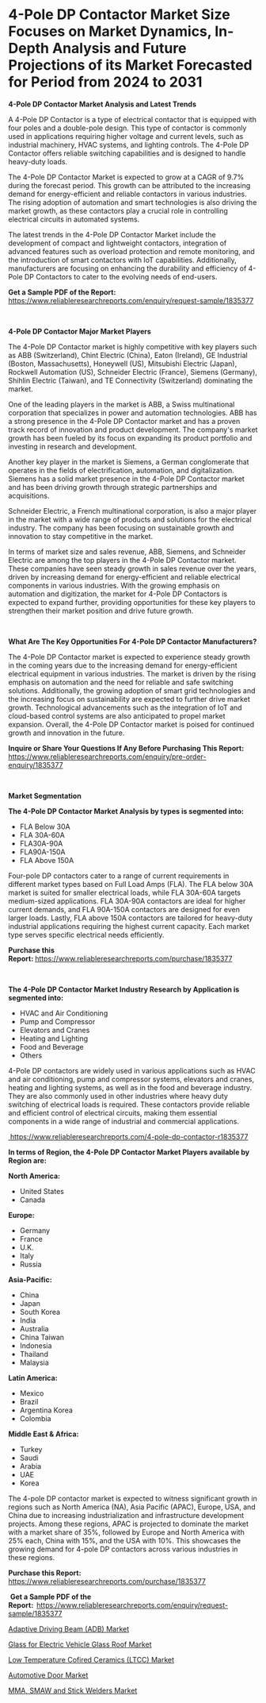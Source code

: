 <p><h1>4-Pole DP Contactor Market Size Focuses on Market Dynamics, In-Depth Analysis and Future Projections of its Market Forecasted for Period from 2024 to 2031</h1></p><p><strong>4-Pole DP Contactor Market Analysis and Latest Trends</strong></p>
<p><p>A 4-Pole DP Contactor is a type of electrical contactor that is equipped with four poles and a double-pole design. This type of contactor is commonly used in applications requiring higher voltage and current levels, such as industrial machinery, HVAC systems, and lighting controls. The 4-Pole DP Contactor offers reliable switching capabilities and is designed to handle heavy-duty loads.</p><p>The 4-Pole DP Contactor Market is expected to grow at a CAGR of 9.7% during the forecast period. This growth can be attributed to the increasing demand for energy-efficient and reliable contactors in various industries. The rising adoption of automation and smart technologies is also driving the market growth, as these contactors play a crucial role in controlling electrical circuits in automated systems.</p><p>The latest trends in the 4-Pole DP Contactor Market include the development of compact and lightweight contactors, integration of advanced features such as overload protection and remote monitoring, and the introduction of smart contactors with IoT capabilities. Additionally, manufacturers are focusing on enhancing the durability and efficiency of 4-Pole DP Contactors to cater to the evolving needs of end-users.</p></p>
<p><strong>Get a Sample PDF of the Report:&nbsp;</strong> <a href="https://www.reliableresearchreports.com/enquiry/request-sample/1835377">https://www.reliableresearchreports.com/enquiry/request-sample/1835377</a></p>
<p>&nbsp;</p>
<p><strong>4-Pole DP Contactor Major Market Players</strong></p>
<p><p>The 4-Pole DP Contactor market is highly competitive with key players such as ABB (Switzerland), Chint Electric (China), Eaton (Ireland), GE Industrial (Boston, Massachusetts), Honeywell (US), Mitsubishi Electric (Japan), Rockwell Automation (US), Schneider Electric (France), Siemens (Germany), Shihlin Electric (Taiwan), and TE Connectivity (Switzerland) dominating the market.</p><p>One of the leading players in the market is ABB, a Swiss multinational corporation that specializes in power and automation technologies. ABB has a strong presence in the 4-Pole DP Contactor market and has a proven track record of innovation and product development. The company's market growth has been fueled by its focus on expanding its product portfolio and investing in research and development.</p><p>Another key player in the market is Siemens, a German conglomerate that operates in the fields of electrification, automation, and digitalization. Siemens has a solid market presence in the 4-Pole DP Contactor market and has been driving growth through strategic partnerships and acquisitions.</p><p>Schneider Electric, a French multinational corporation, is also a major player in the market with a wide range of products and solutions for the electrical industry. The company has been focusing on sustainable growth and innovation to stay competitive in the market.</p><p>In terms of market size and sales revenue, ABB, Siemens, and Schneider Electric are among the top players in the 4-Pole DP Contactor market. These companies have seen steady growth in sales revenue over the years, driven by increasing demand for energy-efficient and reliable electrical components in various industries. With the growing emphasis on automation and digitization, the market for 4-Pole DP Contactors is expected to expand further, providing opportunities for these key players to strengthen their market position and drive future growth.</p></p>
<p>&nbsp;</p>
<p><strong>What Are The Key Opportunities For 4-Pole DP Contactor Manufacturers?</strong></p>
<p><p>The 4-Pole DP Contactor market is expected to experience steady growth in the coming years due to the increasing demand for energy-efficient electrical equipment in various industries. The market is driven by the rising emphasis on automation and the need for reliable and safe switching solutions. Additionally, the growing adoption of smart grid technologies and the increasing focus on sustainability are expected to further drive market growth. Technological advancements such as the integration of IoT and cloud-based control systems are also anticipated to propel market expansion. Overall, the 4-Pole DP Contactor market is poised for continued growth and innovation in the future.</p></p>
<p><strong>Inquire or Share Your Questions If Any Before Purchasing This Report:</strong> <a href="https://www.reliableresearchreports.com/enquiry/pre-order-enquiry/1835377">https://www.reliableresearchreports.com/enquiry/pre-order-enquiry/1835377</a></p>
<p>&nbsp;</p>
<p><strong>Market Segmentation</strong></p>
<p><strong>The 4-Pole DP Contactor Market Analysis by types is segmented into:</strong></p>
<p><ul><li>FLA Below 30A</li><li>FLA 30A-60A</li><li>FLA30A-90A</li><li>FLA90A-150A</li><li>FLA Above 150A</li></ul></p>
<p><p>Four-pole DP contactors cater to a range of current requirements in different market types based on Full Load Amps (FLA). The FLA below 30A market is suited for smaller electrical loads, while FLA 30A-60A targets medium-sized applications. FLA 30A-90A contactors are ideal for higher current demands, and FLA 90A-150A contactors are designed for even larger loads. Lastly, FLA above 150A contactors are tailored for heavy-duty industrial applications requiring the highest current capacity. Each market type serves specific electrical needs efficiently.</p></p>
<p><strong>Purchase this Report:&nbsp;</strong><a href="https://www.reliableresearchreports.com/purchase/1835377">https://www.reliableresearchreports.com/purchase/1835377</a></p>
<p>&nbsp;</p>
<p><strong>The 4-Pole DP Contactor Market Industry Research by Application is segmented into:</strong></p>
<p><ul><li>HVAC and Air Conditioning</li><li>Pump and Compressor</li><li>Elevators and Cranes</li><li>Heating and Lighting</li><li>Food and Beverage</li><li>Others</li></ul></p>
<p><p>4-Pole DP contactors are widely used in various applications such as HVAC and air conditioning, pump and compressor systems, elevators and cranes, heating and lighting systems, as well as in the food and beverage industry. They are also commonly used in other industries where heavy duty switching of electrical loads is required. These contactors provide reliable and efficient control of electrical circuits, making them essential components in a wide range of industrial and commercial applications.</p></p>
<p><a href="https://www.reliableresearchreports.com/4-pole-dp-contactor-r1835377">&nbsp;https://www.reliableresearchreports.com/4-pole-dp-contactor-r1835377</a></p>
<p><strong>In terms of Region, the 4-Pole DP Contactor Market Players available by Region are:</strong></p>
<p>
    <p> <strong> North America: </strong>
        <ul>
            <li>United States</li>
            <li>Canada</li>
        </ul>
        </p> 
    <p> <strong> Europe: </strong>
        <ul>
            <li>Germany</li>
            <li>France</li>
            <li>U.K.</li>
            <li>Italy</li>
            <li>Russia</li>
        </ul>
        </p> 
    <p> <strong> Asia-Pacific: </strong>
        <ul>
            <li>China</li>
            <li>Japan</li>
            <li>South Korea</li>
            <li>India</li>
            <li>Australia</li>
            <li>China Taiwan</li>
            <li>Indonesia</li>
            <li>Thailand</li>
            <li>Malaysia</li>
        </ul>
        </p> 
    <p> <strong> Latin America: </strong>
        <ul>
            <li>Mexico</li>
            <li>Brazil</li>
            <li>Argentina Korea</li>
            <li>Colombia</li>
        </ul>
        </p> 
    <p> <strong> Middle East & Africa: </strong>
        <ul>
            <li>Turkey</li>
            <li>Saudi</li>
            <li>Arabia</li>
            <li>UAE</li>
            <li>Korea</li>
        </ul>
    </p>
    </p>
<p><p>The 4-pole DP contactor market is expected to witness significant growth in regions such as North America (NA), Asia Pacific (APAC), Europe, USA, and China due to increasing industrialization and infrastructure development projects. Among these regions, APAC is projected to dominate the market with a market share of 35%, followed by Europe and North America with 25% each, China with 15%, and the USA with 10%. This showcases the growing demand for 4-pole DP contactors across various industries in these regions.</p></p>
<p><strong>Purchase this Report: </strong><a href="https://www.reliableresearchreports.com/purchase/1835377">https://www.reliableresearchreports.com/purchase/1835377</a></p>
<p>&nbsp;<strong>Get a Sample PDF of the Report:&nbsp;&nbsp;</strong><a href="https://www.reliableresearchreports.com/enquiry/request-sample/1835377">https://www.reliableresearchreports.com/enquiry/request-sample/1835377</a></p>
<p><strong></strong></p>
<p><p><a href="https://www.linkedin.com/pulse/insights-adaptive-driving-beam-adb-industry-market-financial-fay6e">Adaptive Driving Beam (ADB) Market</a></p><p><a href="https://www.linkedin.com/pulse/glass-electric-vehicle-roof-market-overview-global-trends-uldoe">Glass for Electric Vehicle Glass Roof Market</a></p><p><a href="https://github.com/julyju69/Market-Research-Report-List-4/blob/main/low-temperature-cofired-ceramics-ltcc-market.md">Low Temperature Cofired Ceramics (LTCC) Market</a></p><p><a href="https://github.com/nathandecarvalho/Market-Research-Report-List-4/blob/main/automotive-door-market.md">Automotive Door Market</a></p><p><a href="https://medium.com/@ralphyoung1949/mma-smaw-and-stick-welders-market-overview-global-market-trends-and-future-prospects-from-2024-to-56046bef6ec5">MMA, SMAW and Stick Welders Market</a></p></p>